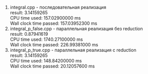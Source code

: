 1. integral.cpp - последовательная реализация  
   result: 3.14159265  
   CPU time used: 157.02900000 ms  
   Wall clock time passed: 157.03952300 ms  
2. integral_p_false.cpp - параллельная реализация без reduction  
   result: 0.87941619  
   CPU time used: 1740.27100000 ms  
   Wall clock time passed: 226.99381000 ms  
3. integral_p_true.cpp - параллельная реализация с reduction  
   result: 3.14159265  
   CPU time used: 148.84200000 ms  
   Wall clock time passed: 20.12057600 ms  
